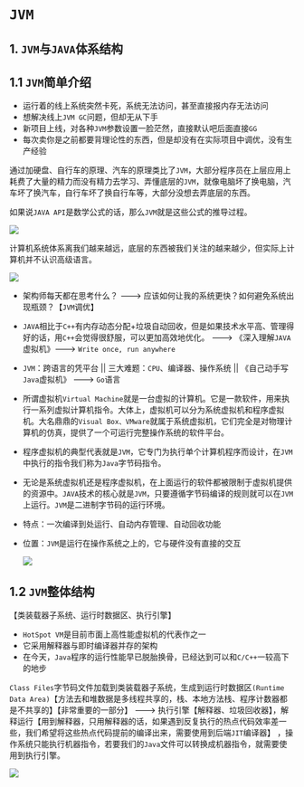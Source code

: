 # `JVM`

## 1. `JVM`与`JAVA`体系结构

## 1.1 `JVM`简单介绍

- 运行着的线上系统突然卡死，系统无法访问，甚至直接报内存无法访问
- 想解决线上`JVM GC`问题，但却无从下手
- 新项目上线，对各种`JVM`参数设置一脸茫然，直接默认吧后面直接`GG`
- 每次卖你是之前都要背理论性的东西，但是却没有在实际项目中调优，没有生产经验

通过加硬盘、自行车的原理、汽车的原理类比了`JVM`，大部分程序员在上层应用上耗费了大量的精力而没有精力去学习、弄懂底层的`JVM`，就像电脑坏了换电脑，汽车坏了换汽车，自行车坏了换自行车等，大部分没想去弄底层的东西。

如果说`JAVA API`是数学公式的话，那么`JVM`就是这些公式的推导过程。

![](https://img-blog.csdnimg.cn/e1228afa33b546e18ce709fdcf71d7e4.png?x-oss-process=image/watermark,type_d3F5LXplbmhlaQ,shadow_50,text_Q1NETiBAQ3JBY0tlUi0x,size_20,color_FFFFFF,t_70,g_se,x_16)

计算机系统体系离我们越来越远，底层的东西被我们关注的越来越少，但实际上计算机并不认识高级语言。

![](https://img-blog.csdnimg.cn/7621979a555a42fdb859f8c246258f79.png?x-oss-process=image/watermark,type_d3F5LXplbmhlaQ,shadow_50,text_Q1NETiBAQ3JBY0tlUi0x,size_20,color_FFFFFF,t_70,g_se,x_16)

- 架构师每天都在思考什么？ ---> 应该如何让我的系统更快？如何避免系统出现瓶颈？【`JVM`调优】

- `JAVA`相比于`C++`有内存动态分配+垃圾自动回收，但是如果技术水平高、管理得好的话，用`C++`会觉得很舒服，可以更加高效地优化。 ---> 《深入理解`JAVA`虚拟机》---> `Write once, run anywhere`

- `JVM`：跨语言的凭平台 || 三大难题：`CPU`、编译器、操作系统 || 《自己动手写`Java`虚拟机》 ---> `Go`语言

- 所谓虚拟机`Virtual Machine`就是一台虚拟的计算机。它是一款软件，用来执行一系列虚拟计算机指令。大体上，虚拟机可以分为系统虚拟机和程序虚拟机。大名鼎鼎的`Visual Box、VMware`就属于系统虚拟机，它们完全是对物理计算机的仿真，提供了一个可运行完整操作系统的软件平台。

- 程序虚拟机的典型代表就是`JVM`，它专门为执行单个计算机程序而设计，在`JVM`中执行的指令我们称为`Java`字节码指令。

- 无论是系统虚拟机还是程序虚拟机，在上面运行的软件都被限制于虚拟机提供的资源中。`JAVA`技术的核心就是`JVM`，只要遵循字节码编译的规则就可以在`JVM`上运行。`JVM`是二进制字节码的运行环境。

- 特点：一次编译到处运行、自动内存管理、自动回收功能

- 位置：`JVM`是运行在操作系统之上的，它与硬件没有直接的交互

  ![](https://img-blog.csdnimg.cn/5d96dbd8c8b140e9b581b313ebdc0a25.png?x-oss-process=image/watermark,type_d3F5LXplbmhlaQ,shadow_50,text_Q1NETiBAQ3JBY0tlUi0x,size_20,color_FFFFFF,t_70,g_se,x_16)

## 1.2 `JVM`整体结构

【类装载器子系统、运行时数据区、执行引擎】

- `HotSpot VM`是目前市面上高性能虚拟机的代表作之一
- 它采用解释器与即时编译器并存的架构
- 在今天，`Java`程序的运行性能早已脱胎换骨，已经达到可以和`C/C++`一较高下的地步

`Class Files`字节码文件加载到类装载器子系统，生成到运行时数据区`(Runtime Data Area)`【方法去和堆数据是多线程共享的，栈、本地方法栈、程序计数器都是不共享的】【非常重要的一部分】 ---> 执行引擎【解释器、垃圾回收器】，解释运行【用到解释器，只用解释器的话，如果遇到反复执行的热点代码效率差一些，我们希望将这些热点代码提前的编译出来，需要使用到后端`JIT`编译器】 ，操作系统只能执行机器指令，若要我们的`Java`文件可以转换成机器指令，就需要使用到执行引擎。

![](https://img-blog.csdnimg.cn/ce274aee4602480f8cb46bfb43307162.png?x-oss-process=image/watermark,type_d3F5LXplbmhlaQ,shadow_50,text_Q1NETiBAQ3JBY0tlUi0x,size_20,color_FFFFFF,t_70,g_se,x_16)

